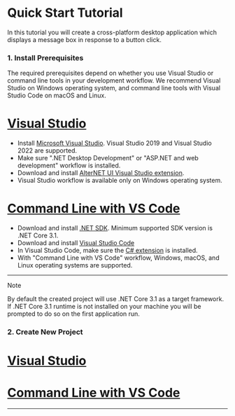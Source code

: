 # Quick Start Tutorial

In this tutorial you will create a cross-platform desktop application which displays a message box in response to a button click.

### 1. Install Prerequisites

The required prerequisites depend on whether you use Visual Studio or command line tools in your development workflow.
We recommend Visual Studio on Windows operating system, and command line tools with Visual Studio Code on macOS and Linux.

# [Visual Studio](#tab/prerequisites-visual-studio)

- Install [Microsoft Visual Studio](https://visualstudio.microsoft.com/vs/community/). Visual Studio 2019 and Visual Studio 2022 are supported.
- Make sure ".NET Desktop Development" or "ASP.NET and web development" workflow is installed.
- Download and install [AlterNET UI Visual Studio extension](https://marketplace.visualstudio.com/items?itemName=AlterNET-UI).
- Visual Studio workflow is available only on Windows operating system.

# [Command Line with VS Code](#tab/prerequisites-command-line)

- Download and install [.NET SDK](https://dotnet.microsoft.com/download/dotnet). Minimum supported SDK version is .NET Core 3.1.
- Download and install [Visual Studio Code](https://code.visualstudio.com/download)
- In Visual Studio Code, make sure the [C# extension](https://marketplace.visualstudio.com/items?itemName=ms-dotnettools.csharp) is installed.
- With "Command Line with VS Code" workflow, Windows, macOS, and Linux operating systems are supported.

***

> [!NOTE]
> By default the created project will use .NET Core 3.1 as a target framework. If .NET Core 3.1 runtime is not installed on your machine you
> will be prompted to do so on the first application run.

### 2. Create New Project

# [Visual Studio](#tab/create-new-project-visual-studio)


# [Command Line with VS Code](#tab/create-new-project-command-line)


***

